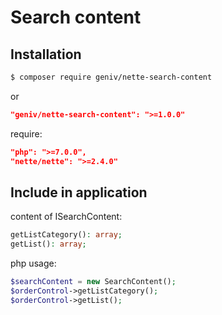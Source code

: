 Search content
==============

Installation
------------
```sh
$ composer require geniv/nette-search-content
```
or
```json
"geniv/nette-search-content": ">=1.0.0"
```

require:
```json
"php": ">=7.0.0",
"nette/nette": ">=2.4.0"
```

Include in application
----------------------
content of ISearchContent:
```php
getListCategory(): array;
getList(): array;
```

php usage:
```php
$searchContent = new SearchContent();
$orderControl->getListCategory();
$orderControl->getList();
```
